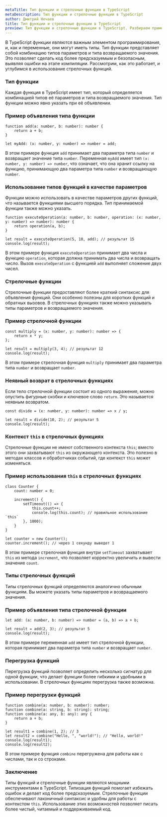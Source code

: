 ```yaml
---
metaTitle: Тип функции и стрелочные функции в TypeScript
metaDescription: Тип функции и стрелочные функции в TypeScript
author: Дмитрий Нечаев
title: Тип функции и стрелочные функции в TypeScript
preview: Тип функции и стрелочные функции в TypeScript. Разбираем примеры использования
---
```


В TypeScript функции являются важным элементом программирования, и, как и переменные, они могут иметь типы. Тип функции представляет собой комбинацию типов параметров и типа возвращаемого значения. Это позволяет сделать код более предсказуемым и безопасным, выявляя ошибки на этапе компиляции. Рассмотрим, как это работает, и углубимся в использование стрелочных функций.

### Тип функции

Каждая функция в TypeScript имеет тип, который определяется комбинацией типов её параметров и типа возвращаемого значения. Тип функции можно явно указать при её объявлении.

### Пример объявления типа функции

```tsx
function add(a: number, b: number): number {
    return a + b;
}

let myAdd: (x: number, y: number) => number = add;

```

В этом примере функция `add` принимает два параметра типа `number` и возвращает значение типа `number`. Переменная `myAdd` имеет тип `(x: number, y: number) => number`, что означает, что она хранит ссылку на функцию, принимающую два параметра типа `number` и возвращающую `number`.

### Использование типов функций в качестве параметров

Функции можно использовать в качестве параметров других функций, что называется функциями высшего порядка. Тип принимаемой функции также можно указать.

```tsx
function executeOperation(a: number, b: number, operation: (x: number, y: number) => number): number {
    return operation(a, b);
}

let result = executeOperation(5, 10, add); // результат 15
console.log(result);

```

В этом примере функция `executeOperation` принимает два числа и функцию `operation`, которая должна принимать два числа и возвращать число. Вызов `executeOperation` с функцией `add` выполняет сложение двух чисел.

### Стрелочные функции

Стрелочные функции предоставляют более краткий синтаксис для объявления функций. Они особенно полезны для коротких функций и обратных вызовов. В стрелочных функциях также можно указывать типы параметров и возвращаемого значения.

### Пример стрелочной функции

```tsx
const multiply = (x: number, y: number): number => {
    return x * y;
};

let result = multiply(3, 4); // результат 12
console.log(result);

```

В этом примере стрелочная функция `multiply` принимает два параметра типа `number` и возвращает `number`.

### Неявный возврат в стрелочных функциях

Если тело стрелочной функции состоит из одного выражения, можно опустить фигурные скобки и ключевое слово `return`. Это называется неявным возвратом.

```tsx
const divide = (x: number, y: number): number => x / y;

let result = divide(10, 2); // результат 5
console.log(result);

```

### Контекст `this` в стрелочных функциях

Стрелочные функции не имеют собственного контекста `this`; вместо этого они захватывают `this` из окружающего контекста. Это полезно в методах классов и обработчиках событий, где контекст `this` может изменяться.

### Пример использования `this` в стрелочных функциях

```tsx
class Counter {
    count: number = 0;

    increment() {
        setTimeout(() => {
            this.count++;
            console.log(this.count); // правильное использование `this`
        }, 1000);
    }
}

let counter = new Counter();
counter.increment(); // через 1 секунду выведет 1

```

В этом примере стрелочная функция внутри `setTimeout` захватывает `this` из метода `increment`, что позволяет корректно увеличить и вывести значение `count`.

### Типы стрелочных функций

Типы стрелочных функций определяются аналогично обычным функциям. Вы можете указать типы параметров и возвращаемого значения.

### Пример объявления типа стрелочной функции

```tsx
let add: (a: number, b: number) => number = (a, b) => a + b;

let result = add(2, 3); // результат 5
console.log(result);

```

В этом примере переменная `add` имеет тип стрелочной функции, которая принимает два параметра типа `number` и возвращает `number`.

### Перегрузка функций

Перегрузка функций позволяет определить несколько сигнатур для одной функции, что делает функции более гибкими и удобными в использовании. В стрелочных функциях перегрузка также возможна.

### Пример перегрузки функций

```tsx
function combine(a: number, b: number): number;
function combine(a: string, b: string): string;
function combine(a: any, b: any): any {
    return a + b;
}

let result1 = combine(1, 2); // 3
let result2 = combine("Hello, ", "world!"); // "Hello, world!"
console.log(result1);
console.log(result2);

```

В этом примере функция `combine` перегружена для работы как с числами, так и со строками.

### Заключение

Типы функций и стрелочные функции являются мощными инструментами в TypeScript. Типизация функций помогает избежать ошибок и делает код более предсказуемым. Стрелочные функции обеспечивают лаконичный синтаксис и удобны для работы с контекстом `this`. Использование этих возможностей позволяет писать более чистый, читаемый и поддерживаемый код.
